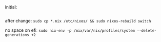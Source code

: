 initial:
```bash

```



after change:
`sudo cp *.nix /etc/nixos/ && sudo nixos-rebuild switch`


no space on efi:
`sudo nix-env -p /nix/var/nix/profiles/system --delete-generations +2 `